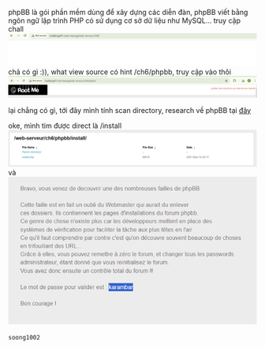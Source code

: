 phpBB là gói phần mềm dùng để xây dựng các diễn đàn, phpBB viết bằng ngôn ngữ lập trình PHP có sử dụng cơ sở dữ liệu như MySQL...
truy cập chall
![image](../image/12.1.png)
chả có gì :)), what
view source có hint /ch6/phpbb, truy cập vào thôi
![image](../image/12.2.png)

lại chẳng có gì, tới đây mình tính scan directory, research về phpBB tại [đây](https://www.phpbb.com/community/viewtopic.php?t=2540856)

oke, mình tim được direct là /install
![image](../image/12.3.png)
và 
![image](../image/12.4.png)

`soong1002`